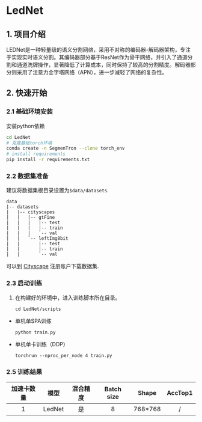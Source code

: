 # LedNet
## 1. 项目介绍

LEDNet是一种轻量级的语义分割网络，采用不对称的编码器-解码器架构，专注于实现实时语义分割。其编码器部分基于ResNet作为骨干网络，并引入了通道分割和通道洗牌操作，显著降低了计算成本，同时保持了较高的分割精度。解码器部分则采用了注意力金字塔网络（APN），进一步减轻了网络的复杂性。

## 2. 快速开始

### 2.1 基础环境安装
安装python依赖
``` bash
cd LedNet
# 克隆基础torch环境
conda create -n SegmenTron --clone torch_env
# install requirements
pip install -r requirements.txt
```

### 2.2 数据集准备

建议将数据集根目录设置为`$data/datasets`.
```
data
|-- datasets
|   |-- cityscapes
|   |   |-- gtFine
|   |   |   |-- test
|   |   |   |-- train
|   |   |   `-- val
|   |   `-- leftImg8bit
|   |       |-- test
|   |       |-- train
|   |       `-- val

```
可以到 [Cityscape](https://www.cityscapes-dataset.com) 注册账户下载数据集.

### 2.3 启动训练
1. 在构建好的环境中，进入训练脚本所在目录。
    ```
    cd LedNet/scripts
    ```

- 单机单SPA训练
    ```
    python train.py
    ```
- 单机单卡训练（DDP）
    ```
    torchrun --nproc_per_node 4 train.py
    ```


### 2.5 训练结果

|加速卡数量  |模型 | 混合精度 |Batch size|Shape| AccTop1|
|:-:|:-:|:-:|:-:|:-:|:-:|
|1| LedNet|是|8|768*768| / |

